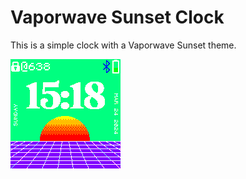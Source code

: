 # Vaporwave Sunset Clock
This is a simple clock with a Vaporwave Sunset theme.

![Screenshot](screenshot.png)
